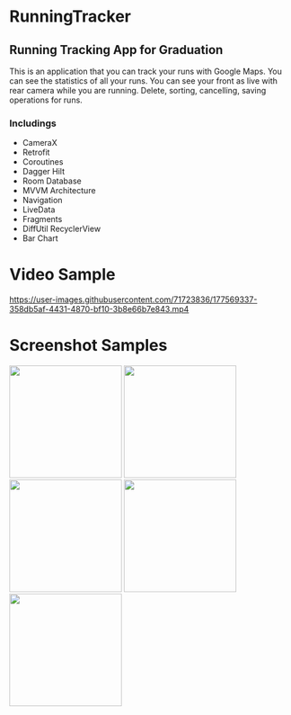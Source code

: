 # RunningTracker
## Running Tracking App for Graduation

This is an application that you can track your runs with Google Maps.
You can see the statistics of all your runs.
You can see your front as live with rear camera while you are running.
Delete, sorting, cancelling, saving operations for runs.


### Includings

- CameraX
- Retrofit
- Coroutines
- Dagger Hilt
- Room Database
- MVVM Architecture
- Navigation
- LiveData
- Fragments
- DiffUtil RecyclerView
- Bar Chart

# Video Sample

https://user-images.githubusercontent.com/71723836/177569337-358db5af-4431-4870-bf10-3b8e66b7e843.mp4


# Screenshot Samples

<img src="https://user-images.githubusercontent.com/71723836/177570687-b7028ce1-30bb-4d15-9abd-0824f53a889f.jpg" width="200">
<img src="https://user-images.githubusercontent.com/71723836/177570714-4680307b-06cc-4a37-ba2a-812e1e9f186a.jpg" width="200">
<img src="https://user-images.githubusercontent.com/71723836/177570802-2cee8fe7-51f5-4958-853c-2cb5268c3985.jpg" width="200">
<img src="https://user-images.githubusercontent.com/71723836/177570825-10c56d99-8ae1-4839-8ba1-97c0101ca558.jpg" width="200">
<img src="https://user-images.githubusercontent.com/71723836/177570662-52ce5e26-8700-4369-bfc4-001fa56d57e0.jpg" width="200">
